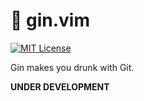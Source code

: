 # 🥃 gin.vim

[![MIT License](https://img.shields.io/badge/license-MIT-blue.svg)](LICENSE)

Gin makes you drunk with Git.

**UNDER DEVELOPMENT**
